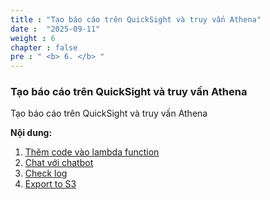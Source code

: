 ```yaml
---
title : "Tạo báo cáo trên QuickSight và truy vấn Athena"
date :  "2025-09-11" 
weight : 6 
chapter : false
pre : " <b> 6. </b> "
---
```


### Tạo báo cáo trên QuickSight và truy vấn Athena

Tạo báo cáo trên QuickSight và truy vấn Athena



<!-- ![Create VPC](/images/5-CreateVPNenv/12.png?featherlight=false&width=90pc) -->

<!-- {{% notice tip %}}
Từ file dữ liệu này bạn có thể tùy ý phân tích theo ý muốn.
{{% /notice %}} -->




**Nội dung:**
1. [Thêm code vào lambda function](6.1)
2. [Chat với chatbot](6.2)
3. [Check log](6.3)
4. [Export to S3](6.4)
